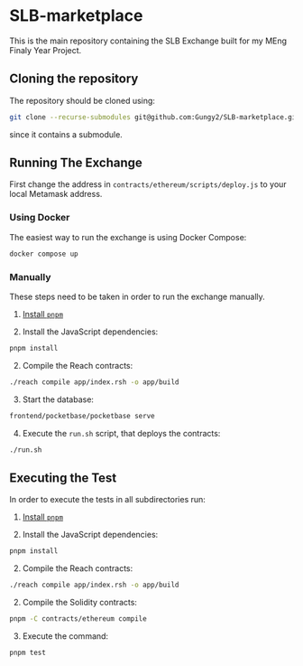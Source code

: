 # SLB-marketplace

This is the main repository containing the SLB Exchange built for my MEng Finaly Year Project.

## Cloning the repository

The repository should be cloned using:

```sh
git clone --recurse-submodules git@github.com:Gungy2/SLB-marketplace.git
```

since it contains a submodule.

## Running The Exchange

First change the address in `contracts/ethereum/scripts/deploy.js` to your local Metamask address.

### Using Docker

The easiest way to run the exchange is using Docker Compose:

```sh
docker compose up
```

### Manually

These steps need to be taken in order to run the exchange manually.

1. [Install `pnpm`](https://pnpm.io/installation)

2. Install the JavaScript dependencies:

```sh
pnpm install
```

2. Compile the Reach contracts:

```sh
./reach compile app/index.rsh -o app/build
```

3. Start the database:

```sh
frontend/pocketbase/pocketbase serve
```

4. Execute the `run.sh` script, that deploys the contracts:

```sh
./run.sh
```

## Executing the Test

In order to execute the tests in all subdirectories run:

1. [Install `pnpm`](https://pnpm.io/installation)

2. Install the JavaScript dependencies:

```sh
pnpm install
```

2. Compile the Reach contracts:

```sh
./reach compile app/index.rsh -o app/build
```

2. Compile the Solidity contracts:

```sh
pnpm -C contracts/ethereum compile
```

3. Execute the command:

```sh
pnpm test
```
